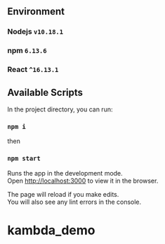 
## Environment

### Nodejs `v10.18.1`
### npm `6.13.6`
### React `^16.13.1`

## Available Scripts


In the project directory, you can run:
### `npm i`
then
### `npm start`

Runs the app in the development mode.<br />
Open [http://localhost:3000](http://localhost:3000) to view it in the browser.

The page will reload if you make edits.<br />
You will also see any lint errors in the console.


# kambda_demo
